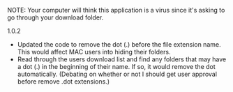 NOTE: Your computer will think this application is a virus since it's asking to go through your download folder. 

1.0.2
- Updated the code to remove the dot (.) before the file extension name. This would affect MAC users into hiding their folders. 
- Read through the users download list and find any folders that may have a dot (.) in the beginning of their name. If so, it would remove the dot automatically. (Debating on whether or not I should get user approval before remove .dot extensions.)